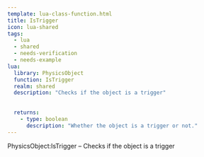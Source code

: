 ```yaml
---
template: lua-class-function.html
title: IsTrigger
icon: lua-shared
tags:
  - lua
  - shared
  - needs-verification
  - needs-example
lua:
  library: PhysicsObject
  function: IsTrigger
  realm: shared
  description: "Checks if the object is a trigger"
  
  
  returns:
    - type: boolean
      description: "Whether the object is a trigger or not."
---
```


<div class="lua__search__keywords">
PhysicsObject:IsTrigger &#x2013; Checks if the object is a trigger
</div>
